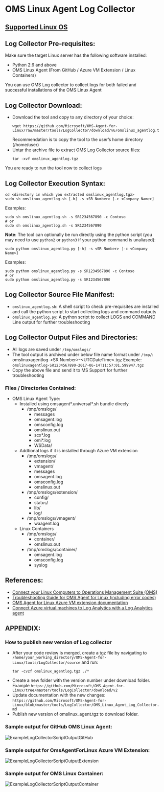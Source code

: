 # OMS Linux Agent Log Collector

## [Supported Linux OS](https://github.com/Microsoft/OMS-Agent-for-Linux/tree/master#supported-linux-operating-systems)

## Log Collector Pre-requisites:
Make sure the target Linux server has the following software installed:
- Python 2.6 and above
- OMS Linux Agent (From GitHub / Azure VM Extension / Linux Containers)

You can use OMS Log collector to collect logs for both failed and successful installations of the OMS Linux Agent

## Log Collector Download:
- Download the tool and copy to any directory of your choice:
    ```
    wget https://github.com/Microsoft/OMS-Agent-for-Linux/raw/master/tools/LogCollector/download/v6/omslinux_agentlog.tgz
    ```
    Recommendation is to copy the tool to the user’s home directory (/home/user)
- Untar the archive file to extract OMS Log Collector source files:
    ```
    tar -xvf omslinux_agentlog.tgz
    ```

You are ready to run the tool now to collect logs

## Log Collector Execution Syntax:
```
cd <directory in which you extracted omslinux_agentlog.tgz>
sudo sh omslinux_agentlog.sh [-h] -s <SR Number> [-c <Company Name>]
```
Examples:
```
sudo sh omslinux_agentlog.sh -s SR1234567890 -c Contoso
# or
sudo sh omslinux_agentlog.sh -s SR1234567890
```

**Note:**
The tool can optionally be run directly using the python script (you may need to use `python2` or `python3` if your python command is unaliased):
```
sudo python omslinux_agentlog.py [-h] -s <SR Number> [-c <Company Name>]
```
Examples:
```
sudo python omslinux_agentlog.py -s SR1234567890 -c Contoso
# or
sudo python omslinux_agentlog.py -s SR1234567890
```

## Log Collector Source File Manifest:
- `omslinux_agentlog.sh`: A shell script to check pre-requisites are installed and call the python script to start collecting logs and command outputs
- `omslinux_agentlog.py`: A python script to collect LOGS and COMMAND Line output for further troubleshooting

## Log Collector Output Files and Directories:
- All logs are saved under `/tmp/omslogs/`
- The tool output is archived under below file name format under `/tmp/`:
    omslinuxagentlog-\<SR Number\>-\<UTCDateTime\>.tgz
    Example: `omslinuxagentlog-SR1234567890-2017-06-14T11:57:01.599947.tgz`
- Copy the above file and send it to MS Support for further troubleshooting

### Files / Directories Contained:
* OMS Linux Agent Type:
    * Installed using omsagent*.universal*.sh bundle direcly
        * /tmp/omslogs/
            * messages
            * omsagent.log
            * omsconfig.log
            * omslinux.out
            * scx*.log
            * omi*.log
            * WSData/
    * Addtional logs if it is installed through Azure VM extension
        * /tmp/omslogs/
            * extension/
            * vmagent/
            * messages
            * omsagent.log
            * omsconfig.log
            * omslinux.out
        * /tmp/omslogs/extension/
            * config/
            * status/
            * lib/
            * log/
        * /tmp/omslogs/vmagent/
            * waagent.log
    * Linux Containers
        * /tmp/omslogs/
            * container/
            * omslinux.out
        * /tmp/omslogs/container/
            * omsagent.log
            * omsconfig.log
            * syslog

## References:
- [Connect your Linux Computers to Operations Management Suite (OMS)](https://docs.microsoft.com/en-us/azure/log-analytics/log-analytics-agent-linux)
- [Troubleshooting Guide for OMS Agent for Linux (including error codes)](https://docs.microsoft.com/en-us/azure/azure-monitor/platform/agent-linux-troubleshoot)
- [OMS Agent for Linux Azure VM extension documentation](https://docs.microsoft.com/en-us/azure/virtual-machines/linux/extensions-oms)
- [Connect Azure virtual machines to Log Analytics with a Log Analytics agent](https://docs.microsoft.com/en-us/azure/log-analytics/log-analytics-azure-vm-extension)

## APPENDIX:
### How to publish new version of Log collector
- After your code review is merged, create a tgz file by navigating to `/home/your_working_directory/OMS-Agent-for-Linux/tools/LogCollector/source` and run:
   ```
   tar -cvzf omslinux_agentlog.tgz ./*
   ```  
- Create a new folder with the version number under download folder. Example `https://github.com/Microsoft/OMS-Agent-for-Linux/tree/master/tools/LogCollector/download/v2`
- Update documentation with the new changes: `https://github.com/Microsoft/OMS-Agent-for-Linux/blob/master/tools/LogCollector/OMS_Linux_Agent_Log_Collector.md`
- Publish new version of omslinux_agent.tgz to download folder.
### Sample output for GitHub OMS Linux Agent:

![ExampleLogCollectorScriptOutputGitHub](pictures/ExampleLogCollectorScriptOutputGitHub.png?raw=true)
 
### Sample output for OmsAgentForLinux Azure VM Extension:
 
![ExampleLogCollectorScriptOutputExtension](pictures/ExampleLogCollectorScriptOutputExtension.png?raw=true)

### Sample output for OMS Linux Container:
 
![ExampleLogCollectorScriptOutputContainer](pictures/ExampleLogCollectorScriptOutputContainer.png?raw=true)

